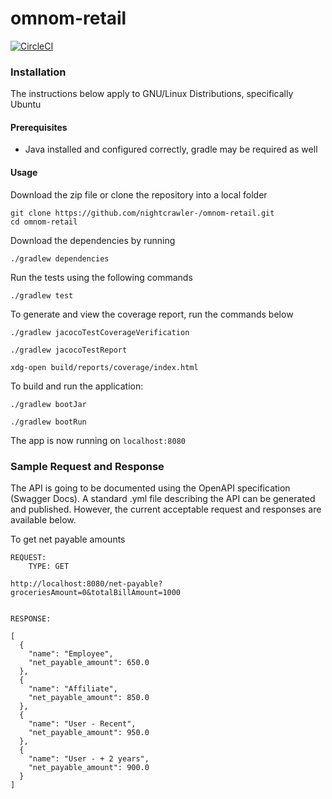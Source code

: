 # omnom-retail

[![CircleCI](https://circleci.com/gh/nightcrawler-/omnom-retail.svg?style=svg)](https://circleci.com/gh/nightcrawler-/omnom-retail)


### Installation

The instructions below apply to GNU/Linux Distributions, specifically Ubuntu

#### Prerequisites

* Java installed and configured correctly, gradle may be required as well

#### Usage

Download the zip file or clone the repository into a local folder

```
git clone https://github.com/nightcrawler-/omnom-retail.git
cd omnom-retail

```

Download the dependencies by running

```
./gradlew dependencies
```

Run the tests using the following commands

``` 
./gradlew test
```

To generate and view the coverage report, run the commands below

```
./gradlew jacocoTestCoverageVerification

./gradlew jacocoTestReport

xdg-open build/reports/coverage/index.html

```

To build and run the application:

```
./gradlew bootJar

./gradlew bootRun
```

The app is now running on `localhost:8080`

### Sample Request and Response
The API is going to be documented using the OpenAPI specification (Swagger Docs). A standard .yml file describing the API can be generated and published. 
However, the current acceptable request and responses are available below.

To get net payable amounts

```
REQUEST:
    TYPE: GET

http://localhost:8080/net-payable?groceriesAmount=0&totalBillAmount=1000


RESPONSE:

[
  {
    "name": "Employee",
    "net_payable_amount": 650.0
  },
  {
    "name": "Affiliate",
    "net_payable_amount": 850.0
  },
  {
    "name": "User - Recent",
    "net_payable_amount": 950.0
  },
  {
    "name": "User - + 2 years",
    "net_payable_amount": 900.0
  }
]
```